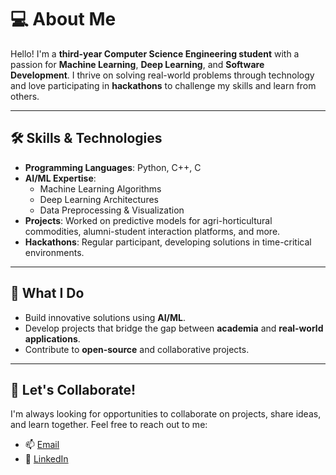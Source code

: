 # 💻 About Me

Hello! I'm a **third-year Computer Science Engineering student** with a passion for **Machine Learning**, **Deep Learning**, and **Software Development**. I thrive on solving real-world problems through technology and love participating in **hackathons** to challenge my skills and learn from others.

---

## 🛠️ Skills & Technologies

- **Programming Languages**: Python, C++, C
- **AI/ML Expertise**: 
  - Machine Learning Algorithms
  - Deep Learning Architectures
  - Data Preprocessing & Visualization
- **Projects**: Worked on predictive models for agri-horticultural commodities, alumni-student interaction platforms, and more.
- **Hackathons**: Regular participant, developing solutions in time-critical environments.

---

## 🌟 What I Do

- Build innovative solutions using **AI/ML**.
- Develop projects that bridge the gap between **academia** and **real-world applications**.
- Contribute to **open-source** and collaborative projects.

---


## 🚀 Let's Collaborate!

I'm always looking for opportunities to collaborate on projects, share ideas, and learn together. Feel free to reach out to me:

- 📫 [Email](mailto:ajeem5373@gmail.com)
- 💼 [LinkedIn](https://www.linkedin.com/in/your-profile)
